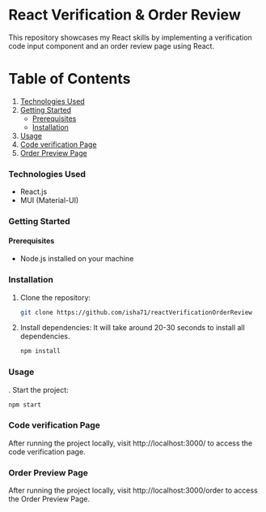 # React Verification & Order Review
This repository showcases my React skills by implementing a verification code input component and an order review page using React.

# Table of Contents


1. [Technologies Used](#technologies-used)
3. [Getting Started](#getting-started)
   - [Prerequisites](#prerequisites)
   - [Installation](#installation)
4. [Usage](#usage)
5. [Code verification Page](#code-verification-page)
6. [Order Preview Page](#Order-preview-page)

### Technologies Used

- React.js
- MUI (Material-UI)

### Getting Started

#### Prerequisites

- Node.js installed on your machine

### Installation

1. Clone the repository:
   ```bash
   git clone https://github.com/isha71/reactVerificationOrderReview
   ```
2. Install dependencies: It will take around 20-30 seconds to install all dependencies.
   ```bash
   npm install
   ```

### Usage
. Start the project:
   ```bash
   npm start
   ```


### Code verification Page
After running the project locally, visit http://localhost:3000/ to access the code verification page.

### Order Preview Page
After running the project locally, visit http://localhost:3000/order to access the Order Preview Page.

